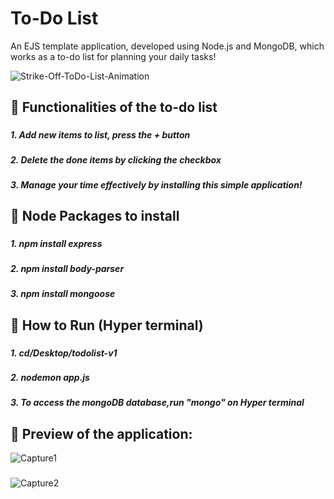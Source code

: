 # To-Do List

An EJS template application, developed using Node.js and MongoDB, which works as a to-do list for planning your daily tasks!

![Strike-Off-ToDo-List-Animation](https://user-images.githubusercontent.com/26508129/76392071-dc456100-6396-11ea-8e3d-57a7a13135ab.gif)

## 🔹 Functionalities of the to-do list
###
***1. Add new items to list, press the + button***
###
***2. Delete the done items by clicking the checkbox***
###
***3. Manage your time effectively by installing this simple application!***
###

## 🔹 Node Packages to install
###
***1. npm install express***
###
***2. npm install body-parser***
###
***3. npm install mongoose***
###

## 🔹 How to Run (Hyper terminal)
###
***1. cd/Desktop/todolist-v1***
###
***2. nodemon app.js***
###
***3. To access the mongoDB database,run "mongo" on Hyper terminal***

###
###
## 🎴 Preview of the application:
![Capture1](https://user-images.githubusercontent.com/26508129/76392079-e10a1500-6396-11ea-9fa7-36f7dbecafb6.PNG)
###
###
![Capture2](https://user-images.githubusercontent.com/26508129/76392084-e2d3d880-6396-11ea-9f50-486e1d3948c5.PNG)
